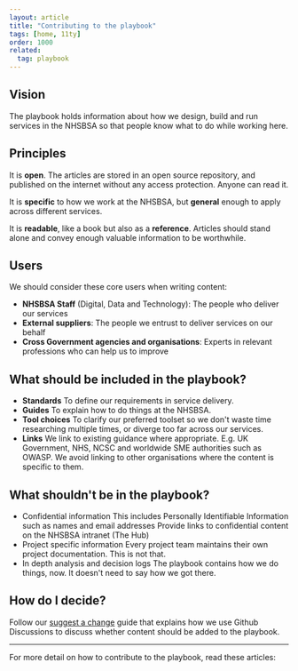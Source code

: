 ```yaml
---
layout: article
title: "Contributing to the playbook"
tags: [home, 11ty]
order: 1000
related:
  tag: playbook
---
```

## Vision

The playbook holds information about how we design, build and run services in the NHSBSA so that people know what to do while working here.

## Principles

It is __open__. The articles are stored in an open source repository, and published on the internet without any access protection. Anyone can read it.

It is __specific__ to how we work at the NHSBSA, but __general__ enough to apply across different services.

It is __readable__, like a book but also as a __reference__. Articles should stand alone and convey enough valuable information to be worthwhile.

## Users

We should consider these core users when writing content:

* __NHSBSA Staff__ (Digital, Data and Technology): The people who deliver our services
* __External suppliers__: The people we entrust to deliver services on our behalf
* __Cross Government agencies and organisations__: Experts in relevant professions who can help us to improve

## What should be included in the playbook?

* __Standards__
  To define our requirements in service delivery.
* __Guides__
  To explain how to do things at the NHSBSA.
* __Tool choices__
  To clarify our preferred toolset so we don't waste time researching multiple times, or diverge too far across our services.
* __Links__
  We link to existing guidance where appropriate. E.g. UK Government, NHS, NCSC and worldwide SME authorities such as OWASP.
  We avoid linking to other organisations where the content is specific to them.  

## What shouldn't be in the playbook?

* Confidential information
  This includes Personally Identifiable Information such as names and email addresses
  Provide links to confidential content on the NHSBSA intranet (The Hub)
* Project specific information
  Every project team maintains their own project documentation. This is not that.
* In depth analysis and decision logs
  The playbook contains how we do things, now. It doesn't need to say how we got there.

## How do I decide?

Follow our [suggest a change](../how-to-contribute/github-discussions/) guide that explains how we use Github Discussions to discuss whether content should be added to the playbook.

---

For more detail on how to contribute to the playbook, read these articles:
